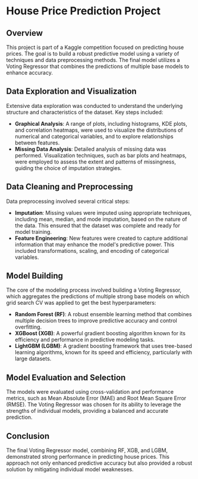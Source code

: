 # House Price Prediction Project

## Overview

This project is part of a Kaggle competition focused on predicting house prices. The goal is to build a robust predictive model using a variety of techniques and data preprocessing methods. The final model utilizes a Voting Regressor that combines the predictions of multiple base models to enhance accuracy.

## Data Exploration and Visualization

Extensive data exploration was conducted to understand the underlying structure and characteristics of the dataset. Key steps included:

- **Graphical Analysis**: A range of plots, including histograms, KDE plots, and correlation heatmaps, were used to visualize the distributions of numerical and categorical variables, and to explore relationships between features.
- **Missing Data Analysis**: Detailed analysis of missing data was performed. Visualization techniques, such as bar plots and heatmaps, were employed to assess the extent and patterns of missingness, guiding the choice of imputation strategies.

## Data Cleaning and Preprocessing

Data preprocessing involved several critical steps:

- **Imputation**: Missing values were imputed using appropriate techniques, including mean, median, and mode imputation, based on the nature of the data. This ensured that the dataset was complete and ready for model training.
- **Feature Engineering**: New features were created to capture additional information that may enhance the model's predictive power. This included transformations, scaling, and encoding of categorical variables.

## Model Building

The core of the modeling process involved building a Voting Regressor, which aggregates the predictions of multiple strong base models on which grid search CV was applied to get the best hyperparameters:

- **Random Forest (RF)**: A robust ensemble learning method that combines multiple decision trees to improve predictive accuracy and control overfitting.
- **XGBoost (XGB)**: A powerful gradient boosting algorithm known for its efficiency and performance in predictive modeling tasks.
- **LightGBM (LGBM)**: A gradient boosting framework that uses tree-based learning algorithms, known for its speed and efficiency, particularly with large datasets.

## Model Evaluation and Selection

The models were evaluated using cross-validation and performance metrics, such as Mean Absolute Error (MAE) and Root Mean Square Error (RMSE). The Voting Regressor was chosen for its ability to leverage the strengths of individual models, providing a balanced and accurate prediction.

## Conclusion

The final Voting Regressor model, combining RF, XGB, and LGBM, demonstrated strong performance in predicting house prices. This approach not only enhanced predictive accuracy but also provided a robust solution by mitigating individual model weaknesses.
